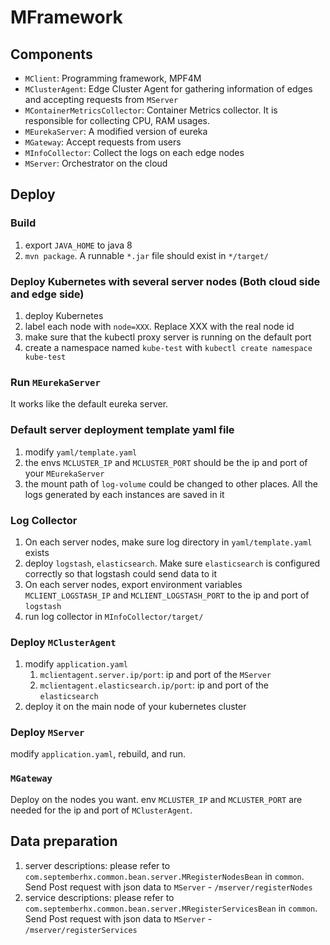# MFramework

## Components

* `MClient`: Programming framework, MPF4M
* `MClusterAgent`: Edge Cluster Agent for gathering information of edges and accepting requests from `MServer`
* `MContainerMetricsCollector`: Container Metrics collector. It is responsible for collecting CPU, RAM usages.
* `MEurekaServer`: A modified version of eureka
* `MGateway`: Accept requests from users
* `MInfoCollector`: Collect the logs on each edge nodes
* `MServer`: Orchestrator on the cloud

## Deploy

### Build

1. export `JAVA_HOME` to java 8
2. `mvn package`. A runnable `*.jar` file should exist in `*/target/` 

### Deploy Kubernetes with several server nodes (Both cloud side and edge side)

1. deploy Kubernetes
2. label each node with `node=XXX`. Replace XXX with the real node id
3. make sure that the kubectl proxy server is running on the default port
4. create a namespace named `kube-test` with `kubectl create namespace kube-test`

### Run `MEurekaServer`

It works like the default eureka server.

### Default server deployment template yaml file

1. modify `yaml/template.yaml`
2. the envs `MCLUSTER_IP` and `MCLUSTER_PORT` should be the ip and port of your `MEurekaServer`
3. the mount path of `log-volume` could be changed to other places. All the logs generated by each instances are saved in it

### Log Collector

1. On each server nodes, make sure log directory in `yaml/template.yaml` exists
2. deploy `logstash`, `elasticsearch`. Make sure `elasticsearch` is configured correctly so that logstash could send data to it
3. On each server nodes, export environment variables `MCLIENT_LOGSTASH_IP` and `MCLIENT_LOGSTASH_PORT` to the ip and port of `logstash`
4. run log collector in `MInfoCollector/target/`

### Deploy `MClusterAgent`

1. modify `application.yaml`
    1. `mclientagent.server.ip/port`: ip and port of the `MServer`
    2. `mclientagent.elasticsearch.ip/port`: ip and port of the `elasticsearch` 
2. deploy it on the main node of your kubernetes cluster

### Deploy `MServer`

modify `application.yaml`, rebuild, and run.

### `MGateway`

Deploy on the nodes you want. env `MCLUSTER_IP` and `MCLUSTER_PORT` are needed for the ip and port of `MClusterAgent`.

## Data preparation

1. server descriptions: please refer to `com.septemberhx.common.bean.server.MRegisterNodesBean` in `common`. Send Post request with json data to `MServer` - `/mserver/registerNodes`
2. service descriptions: please refer to `com.septemberhx.common.bean.server.MRegisterServicesBean` in `common`. Send Post request with json data to `MServer` - `/mserver/registerServices`
